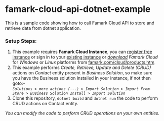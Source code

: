 # famark-cloud-api-dotnet-example
This is a sample code showing how to call Famark Cloud API to store and retrieve data from dotnet application.

### Setup Steps:
1. This example requires **Famark Cloud Instance**, you can [register free instance](https://www.famark.com/Install/?ic=FreeDev) or sign in to your [existing instance](https://www.famark.com/) or [*download*](https://www.famark.com/cloud/products.htm) *Famark Cloud* for *Windows* or *Linux* platforms from [famark.com/cloud/products.htm](https://www.famark.com/cloud/products.htm).
2. This example performs *Create, Retrieve, Update and Delete (CRUD)* actions on *Contact* entity present in *Business Solution*, so make sure you have the Business solution installed in your instance, if not then goto:-  
*`Solutions > more actions (...) > Import Solution > Import From Store > Business Solution Install > Import Solution`*
3. Clone this repository, `dotnet build` and `dotnet run` the code to perform CRUD actions on Contact entity.

*You can modify the code to perform CRUD operations on your own entities.*
